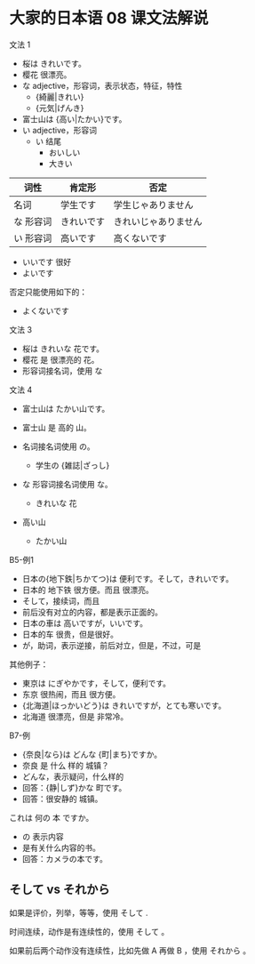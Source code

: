 # 大家的日本语 08 课文法解说

文法 1

- 桜は きれいです。
- 樱花 很漂亮。
- な adjective，形容词，表示状态，特征，特性
  - {綺麗|きれい}
  - {元気|げんき}
- 富士山は {高い|たかい}です。
- い adjective，形容词
  - い 结尾
    - おいしい
    - 大きい

| 词性    | 肯定形   | 否定         |
|-------|-------|------------|
| 名词    | 学生です  | 学生じゃありません  |
| な 形容词 | きれいです | きれいじゃありません |
| い 形容词 | 高いです  | 高くないです     |

- いいです  很好
- よいです

否定只能使用如下的：

- よくないです

文法 3

- 桜は きれいな 花です。
- 樱花 是 很漂亮的 花。
- 形容词接名词，使用 な

文法 4

- 富士山は たかい山です。
- 富士山 是 高的 山。


- 名词接名词使用 の。
  - 学生の {雑誌|ざっし}
- な 形容词接名词使用 な。
  - きれいな 花
- 高い山
  - たかい山


B5-例1

- 日本の{地下鉄|ちかてつ}は  便利です。そして，きれいです。
- 日本的 地下铁 很方便。而且 很漂亮。
- そして，接续词，而且
- 前后没有对立的内容，都是表示正面的。
- 日本の車は 高いですが，いいです。
- 日本的车 很贵，但是很好。
- が，助词，表示逆接，前后对立，但是，不过，可是

其他例子：

- 東京は にぎやかです，そして，便利です。
- 东京 很热闹，而且 很方便。
- {北海道|ほっかいどう}は きれいですが，とても寒いです。
- 北海道 很漂亮，但是 非常冷。

B7-例

- {奈良|なら}は どんな {町|まち}ですか。
- 奈良 是 什么 样的 城镇？
- どんな，表示疑问，什么样的
- 回答：{静|しず}かな 町です。
- 回答：很安静的 城镇。

これは 何の 本 ですか。

- の 表示内容
- 是有关什么内容的书。
- 回答：カメラの本です。

## そして vs それから

如果是评价，列举，等等，使用 そして .

时间连续，动作是有连续性的，使用 そして 。

如果前后两个动作没有连续性，比如先做 A 再做 B ，使用 それから 。
